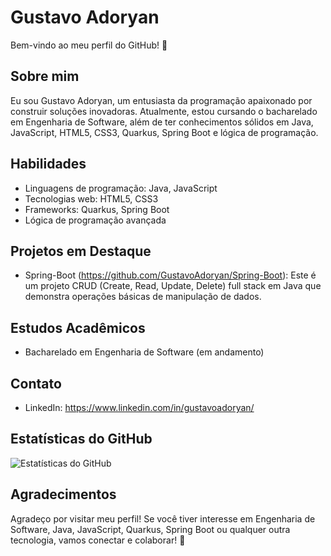 # Gustavo Adoryan

Bem-vindo ao meu perfil do GitHub! 👋

## Sobre mim

Eu sou Gustavo Adoryan, um entusiasta da programação apaixonado por construir soluções inovadoras. Atualmente, estou cursando o bacharelado em Engenharia de Software, além de ter conhecimentos sólidos em Java, JavaScript, HTML5, CSS3, Quarkus, Spring Boot e lógica de programação.

## Habilidades

- Linguagens de programação: Java, JavaScript
- Tecnologias web: HTML5, CSS3
- Frameworks: Quarkus, Spring Boot
- Lógica de programação avançada

## Projetos em Destaque

- Spring-Boot (https://github.com/GustavoAdoryan/Spring-Boot): Este é um projeto CRUD (Create, Read, Update, Delete) full stack em Java que demonstra operações básicas de manipulação de dados.

## Estudos Acadêmicos

- Bacharelado em Engenharia de Software (em andamento)

## Contato

- LinkedIn: https://www.linkedin.com/in/gustavoadoryan/

## Estatísticas do GitHub

![Estatísticas do GitHub](https://github-readme-stats.vercel.app/api?username=seuusername&show_icons=true&hide=stars&count_private=true&theme=dark)

## Agradecimentos

Agradeço por visitar meu perfil! Se você tiver interesse em Engenharia de Software, Java, JavaScript, Quarkus, Spring Boot ou qualquer outra tecnologia, vamos conectar e colaborar! 🚀
